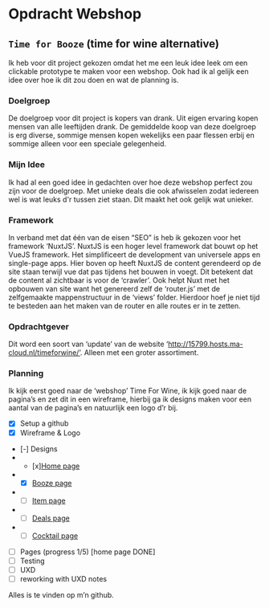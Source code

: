 # Opdracht Webshop
## `Time for Booze`  (time for wine alternative)

Ik heb voor dit project gekozen omdat het me een leuk idee leek om een clickable prototype te maken voor een webshop. Ook had ik al gelijk een idee over hoe ik dit zou doen en wat de planning is.

### Doelgroep
De doelgroep voor dit project is kopers van drank. Uit eigen ervaring kopen mensen van alle leeftijden drank. De gemiddelde koop van deze doelgroep is erg diverse, sommige mensen kopen wekelijks een paar flessen erbij en sommige alleen voor een speciale gelegenheid.

### Mijn Idee
Ik had al een goed idee in gedachten over hoe deze webshop perfect zou zijn voor de doelgroep. Met unieke deals die ook afwisselen zodat iedereen wel is wat leuks d'r tussen ziet staan. Dit maakt het ook gelijk wat unieker. 

### Framework
In verband met dat één van de eisen “SEO” is heb ik gekozen voor het framework ‘NuxtJS’.
NuxtJS is een hoger level framework dat bouwt op het VueJS framework. Het simplificeert de development van universele apps en single-page apps. Hier boven op heeft NuxtJS de content gerendeerd op de site staan terwijl vue dat pas tijdens het bouwen in voegt. Dit betekent dat de content al zichtbaar is voor de ‘crawler’.  Ook helpt Nuxt met het opbouwen van site want het genereerd zelf de ‘router.js’ met de zelfgemaakte mappenstructuur in de ‘views’ folder. Hierdoor hoef je niet tijd te besteden aan het maken van de router en alle routes er in te zetten.

### Opdrachtgever
Dit word een soort van ‘update’ van de website ‘http://15799.hosts.ma-cloud.nl/timeforwine/’.
Alleen met een groter assortiment.

### Planning
Ik kijk eerst goed naar de ‘webshop’ Time For Wine, ik kijk goed naar de pagina’s en zet dit in een wireframe, hierbij ga ik designs maken voor een aantal van de pagina’s en natuurlijk een logo d’r bij.

- [x] Setup a github
- [x] Wireframe & Logo
- [-] Designs
- - [x][Home page](https://github.com/TotallyTheTim/mediacollege-nuxt/blob/master/designs/home.psd)
- - [x] [Booze page](https://github.com/TotallyTheTim/mediacollege-nuxt/blob/master/designs/booze.psd)
- - [ ] [Item page](https://github.com/TotallyTheTim/mediacollege-nuxt/blob/master/designs/item.psd)
- - [ ] [Deals page](https://github.com/TotallyTheTim/mediacollege-nuxt/blob/master/designs/deals.psd)
- - [ ] [Cocktail page](https://github.com/TotallyTheTim/mediacollege-nuxt/blob/master/designs/cocktail.psd)
- [ ] Pages (progress 1/5) [home page DONE]
- [ ] Testing 
- [ ] UXD
- [ ] reworking with UXD notes

Alles is te vinden op m’n github. 
